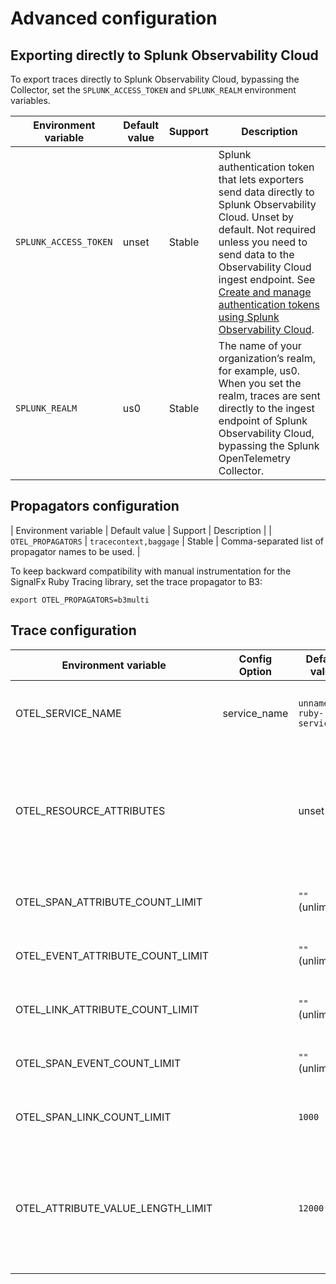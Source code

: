 # Advanced configuration

## Exporting directly to Splunk Observability Cloud

To export traces directly to Splunk Observability Cloud, bypassing the Collector,
set the `SPLUNK_ACCESS_TOKEN` and `SPLUNK_REALM` environment variables.

| Environment variable                   | Default value | Support     | Description                                                                                                                                          |
| -------------------------------------- | ------------  | ----------- | ---                                                                                                                                                  |
| `SPLUNK_ACCESS_TOKEN`                  | unset         | Stable      | Splunk authentication token that lets exporters send data directly to Splunk Observability Cloud. Unset by default. Not required unless you need to send data to the Observability Cloud ingest endpoint. See [Create and manage authentication tokens using Splunk Observability Cloud](https://docs.splunk.com/Observability/admin/authentication-tokens/tokens.html#admin-tokens).                               |
| `SPLUNK_REALM`                         | us0           | Stable      | The name of your organization’s realm, for example, us0. When you set the realm, traces are sent directly to the ingest endpoint of Splunk Observability Cloud, bypassing the Splunk OpenTelemetry Collector. |

## Propagators configuration

| Environment variable | Default value        | Support | Description                                                                                        |
| `OTEL_PROPAGATORS`     | `tracecontext,baggage` | Stable  | Comma-separated list of propagator names to be used. |

To keep backward compatibility with manual instrumentation for the SignalFx Ruby Tracing library, set the trace propagator to B3:

```
export OTEL_PROPAGATORS=b3multi
```

## Trace configuration

| Environment variable      | Config Option         | Default value             | Notes                                                                                                                                                                                                         |
| ------------------------- | --------------------- | ------------------------- | ----------------------------------------------------------------------                                                                                                                                        |
| OTEL_SERVICE_NAME                 | service_name          | `unnamed-ruby-service`  | The service name of this Ruby application. |
| OTEL_RESOURCE_ATTRIBUTES          |                       | unset                     | Comma-separated list of resource attributes added to every reported span. <details><summary>Example</summary>`service.name=my-ruby-service,service.version=3.1,deployment.environment=production`</details> |
| OTEL_SPAN_ATTRIBUTE_COUNT_LIMIT   |                       | `""` (unlimited)          | Maximum number of attributes per span.  |
| OTEL_EVENT_ATTRIBUTE_COUNT_LIMIT  |                       | `""` (unlimited)          | Maximum number of attributes per event.  |
| OTEL_LINK_ATTRIBUTE_COUNT_LIMIT   |                       | `""` (unlimited)          | Maximum number of attributes per link.  |
| OTEL_SPAN_EVENT_COUNT_LIMIT       |                       | `""` (unlimited)          | Maximum number of events per span. |
| OTEL_SPAN_LINK_COUNT_LIMIT        |                       | `1000`                    | Maximum number of links per span. |
| OTEL_ATTRIBUTE_VALUE_LENGTH_LIMIT |                       | `12000`                   | Maximum length string attribute values can have. Values larger than this will be truncated. |
